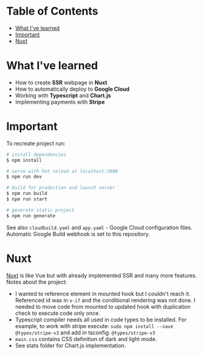 # Table of Contents
- [What I've learned](#what-ive-learned)
- [Important](#important)
- [Nuxt](#nuxt)



# What I've learned
- How to create **SSR** webpage in **Nuxt**
- How to automatically deploy to **Google Cloud**
- Working with **Typescript** and **Chart.js**
- Implementing payments with **Stripe**



# Important
To recreate project run:
```bash
# install dependencies
$ npm install

# serve with hot reload at localhost:3000
$ npm run dev

# build for production and launch server
$ npm run build
$ npm run start

# generate static project
$ npm run generate
```
See also <code>cloudbuild.yaml</code> and <code>app.yaml</code> - Google Cloud configuration files. Automatic Google Build webhook is set to this repository.



# Nuxt
[Nuxt](https://nuxtjs.org/) is like Vue but with already implemented SSR and many more features. Notes about the project:
- I wanted to reference element in mounted hook but I couldn't reach it. Referenced id was in <code>v-if</code> and the conditional rendering was not done. I needed to move code from mounted to updated hook with duplication check to execute code only once.
- Typescript compiler needs all used in code types to be installed. For example, to work with stripe execute: <code>sudo npm install --save @types/stripe-v3</code> and add in tsconfig: <code>@types/stripe-v3</code>
- <code>main.css</code> contains CSS definition of dark and light mode.
- See stats folder for Chart.js implementation.
